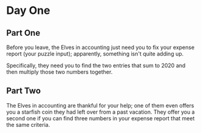 # Day One

## Part One

Before you leave, the Elves in accounting just need you to fix your expense report (your puzzle input); apparently, something isn't quite adding up.

Specifically, they need you to find the two entries that sum to 2020 and then multiply those two numbers together.

## Part Two

The Elves in accounting are thankful for your help; one of them even offers you a starfish coin they had left over from a past vacation.
They offer you a second one if you can find three numbers in your expense report that meet the same criteria.
